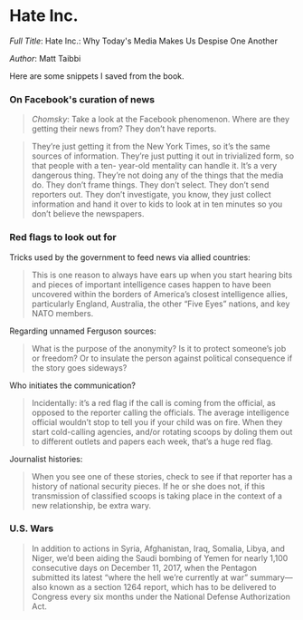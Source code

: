 # Hate Inc.

*Full Title*: Hate Inc.: Why Today's Media Makes Us Despise One Another

*Author*: Matt Taibbi

Here are some snippets I saved from the book.

### On Facebook's curation of news

> *Chomsky*: Take a look at the Facebook phenomenon. Where are they
> getting their news from? They don’t have reports.

> They’re just getting it from the New York Times, so it’s the same
> sources of information. They’re just putting it out in trivialized
> form, so that people with a ten- year-old mentality can handle
> it. It’s a very dangerous thing. They’re not doing any of the things
> that the media do. They don’t frame things. They don’t select. They
> don’t send reporters out. They don’t investigate, you know, they
> just collect information and hand it over to kids to look at in ten
> minutes so you don’t believe the newspapers.

### Red flags to look out for

Tricks used by the government to feed news via allied countries:

> This is one reason to always have ears up when you start hearing
> bits and pieces of important intelligence cases happen to have been
> uncovered within the borders of America’s closest intelligence
> allies, particularly England, Australia, the other “Five Eyes”
> nations, and key NATO members.

Regarding unnamed Ferguson sources:

> What is the purpose of the anonymity? Is it to protect someone’s job
> or freedom? Or to insulate the person against political consequence
> if the story goes sideways?

Who initiates the communication?

> Incidentally: it’s a red flag if the call is coming from the
> official, as opposed to the reporter calling the officials. The
> average intelligence official wouldn’t stop to tell you if your
> child was on fire. When they start cold-calling agencies, and/or
> rotating scoops by doling them out to different outlets and papers
> each week, that’s a huge red flag.

Journalist histories:

> When you see one of these stories, check to see if that reporter has
> a history of national security pieces. If he or she does not, if
> this transmission of classified scoops is taking place in the
> context of a new relationship, be extra wary.

### U.S. Wars

> In addition to actions in Syria, Afghanistan, Iraq, Somalia, Libya,
> and Niger, we’d been aiding the Saudi bombing of Yemen for nearly
> 1,100 consecutive days on December 11, 2017, when the Pentagon
> submitted its latest “where the hell we’re currently at war”
> summary—also known as a section 1264 report, which has to be
> delivered to Congress every six months under the National Defense
> Authorization Act.


